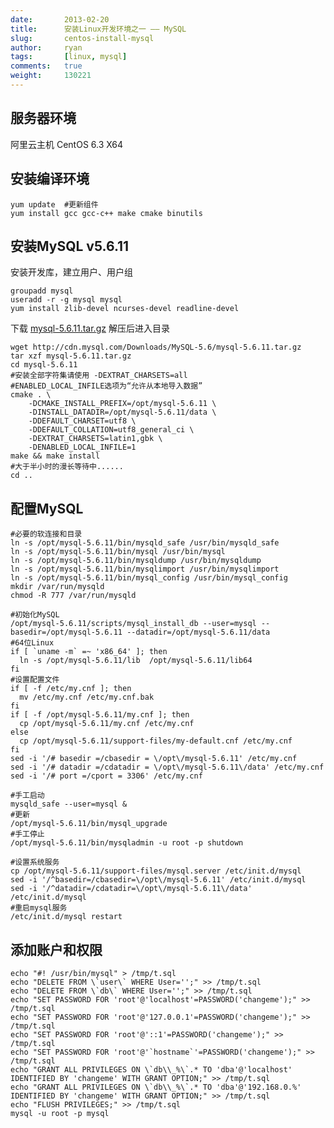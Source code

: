 ```yaml
---
date:       2013-02-20
title:      安装Linux开发环境之一 —— MySQL
slug:       centos-install-mysql
author:     ryan
tags:       [linux, mysql]
comments:   true
weight:     130221
---
```


## 服务器环境

阿里云主机 CentOS 6.3 X64

## 安装编译环境



    yum update  #更新组件
    yum install gcc gcc-c++ make cmake binutils

## 安装MySQL v5.6.11

安装开发库，建立用户、用户组



    groupadd mysql
    useradd -r -g mysql mysql
    yum install zlib-devel ncurses-devel readline-devel

下载 [mysql-5.6.11.tar.gz](http://cdn.mysql.com/Downloads/MySQL-5.6/mysql-5.6.11.tar.gz) 解压后进入目录



    wget http://cdn.mysql.com/Downloads/MySQL-5.6/mysql-5.6.11.tar.gz
    tar xzf mysql-5.6.11.tar.gz
    cd mysql-5.6.11
    #安装全部字符集请使用 -DEXTRAT_CHARSETS=all
    #ENABLED_LOCAL_INFILE选项为“允许从本地导入数据”
    cmake . \
        -DCMAKE_INSTALL_PREFIX=/opt/mysql-5.6.11 \
        -DINSTALL_DATADIR=/opt/mysql-5.6.11/data \
        -DDEFAULT_CHARSET=utf8 \
        -DDEFAULT_COLLATION=utf8_general_ci \
        -DEXTRAT_CHARSETS=latin1,gbk \
        -DENABLED_LOCAL_INFILE=1
    make && make install
    #大于半小时的漫长等待中......
    cd ..

## 配置MySQL



    #必要的软连接和目录
    ln -s /opt/mysql-5.6.11/bin/mysqld_safe /usr/bin/mysqld_safe
    ln -s /opt/mysql-5.6.11/bin/mysql /usr/bin/mysql
    ln -s /opt/mysql-5.6.11/bin/mysqldump /usr/bin/mysqldump
    ln -s /opt/mysql-5.6.11/bin/mysqlimport /usr/bin/mysqlimport
    ln -s /opt/mysql-5.6.11/bin/mysql_config /usr/bin/mysql_config
    mkdir /var/run/mysqld
    chmod -R 777 /var/run/mysqld

    #初始化MySQL
    /opt/mysql-5.6.11/scripts/mysql_install_db --user=mysql --basedir=/opt/mysql-5.6.11 --datadir=/opt/mysql-5.6.11/data
    #64位Linux
    if [ `uname -m` =~ 'x86_64' ]; then
      ln -s /opt/mysql-5.6.11/lib  /opt/mysql-5.6.11/lib64
    fi
    #设置配置文件
    if [ -f /etc/my.cnf ]; then
      mv /etc/my.cnf /etc/my.cnf.bak
    fi
    if [ -f /opt/mysql-5.6.11/my.cnf ]; then
      cp /opt/mysql-5.6.11/my.cnf /etc/my.cnf
    else
      cp /opt/mysql-5.6.11/support-files/my-default.cnf /etc/my.cnf
    fi
    sed -i '/# basedir =/cbasedir = \/opt\/mysql-5.6.11' /etc/my.cnf
    sed -i '/# datadir =/cdatadir = \/opt\/mysql-5.6.11\/data' /etc/my.cnf
    sed -i '/# port =/cport = 3306' /etc/my.cnf

    #手工启动
    mysqld_safe --user=mysql &
    #更新
    /opt/mysql-5.6.11/bin/mysql_upgrade
    #手工停止
    /opt/mysql-5.6.11/bin/mysqladmin -u root -p shutdown

    #设置系统服务
    cp /opt/mysql-5.6.11/support-files/mysql.server /etc/init.d/mysql
    sed -i '/^basedir=/cbasedir=\/opt\/mysql-5.6.11' /etc/init.d/mysql
    sed -i '/^datadir=/cdatadir=\/opt\/mysql-5.6.11\/data' /etc/init.d/mysql
    #重启mysql服务
    /etc/init.d/mysql restart

## 添加账户和权限



    echo "#! /usr/bin/mysql" > /tmp/t.sql
    echo "DELETE FROM \`user\` WHERE User='';" >> /tmp/t.sql
    echo "DELETE FROM \`db\` WHERE User='';" >> /tmp/t.sql
    echo "SET PASSWORD FOR 'root'@'localhost'=PASSWORD('changeme');" >> /tmp/t.sql
    echo "SET PASSWORD FOR 'root'@'127.0.0.1'=PASSWORD('changeme');" >> /tmp/t.sql
    echo "SET PASSWORD FOR 'root'@'::1'=PASSWORD('changeme');" >> /tmp/t.sql
    echo "SET PASSWORD FOR 'root'@'`hostname`'=PASSWORD('changeme');" >> /tmp/t.sql
    echo "GRANT ALL PRIVILEGES ON \`db\\_%\`.* TO 'dba'@'localhost' IDENTIFIED BY 'changeme' WITH GRANT OPTION;" >> /tmp/t.sql
    echo "GRANT ALL PRIVILEGES ON \`db\\_%\`.* TO 'dba'@'192.168.0.%' IDENTIFIED BY 'changeme' WITH GRANT OPTION;" >> /tmp/t.sql
    echo "FLUSH PRIVILEGES;" >> /tmp/t.sql
    mysql -u root -p mysql
